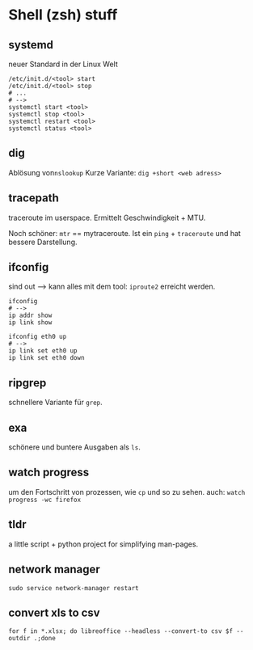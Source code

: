 # Shell (zsh) stuff

## systemd

neuer Standard in der Linux Welt  

```shell
/etc/init.d/<tool> start
/etc/init.d/<tool> stop
# ...
# -->
systemctl start <tool>
systemctl stop <tool>
systemctl restart <tool>
systemctl status <tool>
```

## dig

Ablösung von`nslookup`
Kurze Variante: `dig +short <web adress>`

## tracepath

traceroute im userspace.
Ermittelt Geschwindigkeit + MTU.

Noch schöner: `mtr` == mytraceroute.
Ist ein `ping` + `traceroute` und hat bessere Darstellung.

## ifconfig 

sind out --> kann alles mit dem tool: `iproute2` erreicht werden.

```shell
ifconfig  
# --> 
ip addr show
ip link show
```

```shell
ifconfig eth0 up
# -->
ip link set eth0 up
ip link set eth0 down
```

## ripgrep

schnellere Variante für `grep`.

## exa

schönere und buntere Ausgaben als `ls`.

## watch progress

um den Fortschritt von prozessen, wie `cp` und so zu sehen.
auch: `watch progress -wc firefox`

## tldr

a little script + python project for simplifying man-pages.

## network manager

`sudo service network-manager restart`

## convert xls to csv
`for f in *.xlsx; do libreoffice --headless --convert-to csv $f --outdir .;done`
